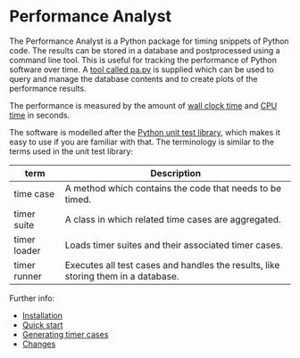 # Performance Analyst
The Performance Analyst is a Python package for timing snippets of Python
code. The results can be stored in a database and postprocessed using a
command line tool. This is useful for tracking the performance of Python
software over time. A [tool called pa.py](documentation/pa.md) is supplied
which can be used to query and manage the database contents and to create
plots of the performance results.

The performance is measured by the amount of
[wall clock time](http://en.wikipedia.org/wiki/Wall_clock_time) and
[CPU time](http://en.wikipedia.org/wiki/CPU_time>) in seconds.

The software is modelled after the
[Python unit test library](http://docs.python.org/library/unittest.html#module-unittest),
which makes it easy to use if you are familiar with that. The terminology
is similar to the terms used in the unit test library:

term         | Description
------------ | -----------------------------------------------------------------
time case    | A method which contains the code that needs to be timed.
timer suite  | A class in which related time cases are aggregated.
timer loader | Loads timer suites and their associated timer cases.
timer runner | Executes all test cases and handles the results, like storing them in a database.


Further info:
- [Installation](documentation/install.md)
- [Quick start](documentation/quick_start.md)
- [Generating timer cases](documentation/generating_timer_cases.md)
- [Changes](CHANGES.md)
